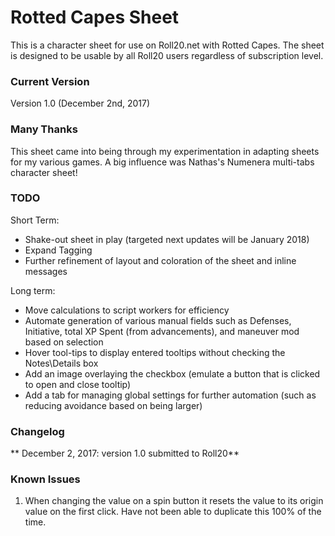 
# Rotted Capes Sheet

This is a character sheet for use on Roll20.net with Rotted Capes. The sheet is designed to be usable by all Roll20 users regardless of subscription level.

### Current Version
Version 1.0 (December 2nd, 2017) 

### Many Thanks	
This sheet came into being through my experimentation in adapting sheets for my various games.  A big influence was Nathas's Numenera multi-tabs character sheet!

### TODO

Short Term:

* Shake-out sheet in play (targeted next updates will be January 2018)
* Expand Tagging
* Further refinement of layout and coloration of the sheet and inline messages

Long term:

* Move calculations to script workers for efficiency
* Automate generation of various manual fields such as Defenses, Initiative, total XP Spent (from advancements), and maneuver mod based on selection
* Hover tool-tips to display entered tooltips without checking the Notes\Details box
* Add an image overlaying the checkbox (emulate a button that is clicked to open and close tooltip)
* Add a tab for managing global settings for further automation (such as reducing avoidance based on being larger)
	
### Changelog

** December 2, 2017: version 1.0 submitted to Roll20** 

### Known Issues
1) When changing the value on a spin button it resets the value to its origin value on the first click.  Have not been able to duplicate this 100% of the time.
